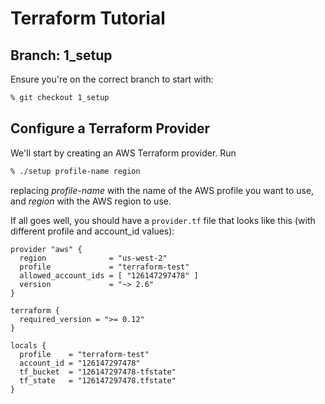 # Terraform Tutorial


## Branch: 1_setup

Ensure you're on the correct branch to start with:

```bash
% git checkout 1_setup
```

## Configure a Terraform Provider

We'll start by creating an AWS Terraform provider. Run

```bash
% ./setup profile-name region
```

replacing _profile-name_ with the name of the AWS profile you want to use, and _region_ with the AWS region to use.

If all goes well, you should have a `provider.tf` file that looks like this (with different profile and account_id values):

```
provider "aws" {
  region              = "us-west-2"
  profile             = "terraform-test"
  allowed_account_ids = [ "126147297478" ]
  version             = "~> 2.6"
}

terraform {
  required_version = ">= 0.12"
}

locals {
  profile    = "terraform-test"
  account_id = "126147297478"
  tf_bucket  = "126147297478-tfstate"
  tf_state   = "126147297478.tfstate"
}
```
